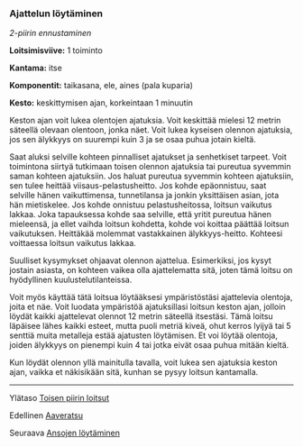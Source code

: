 ### Ajattelun löytäminen

*2-piirin ennustaminen*

**Loitsimisviive:** 1 toiminto

**Kantama:** itse

**Komponentit:** taikasana, ele, aines (pala kuparia)

**Kesto:** keskittymisen ajan, korkeintaan 1 minuutin

Keston ajan voit lukea olentojen ajatuksia. Voit keskittää mielesi 12 metrin säteellä olevaan olentoon, jonka näet. Voit lukea kyseisen olennon ajatuksia, jos sen älykkyys on suurempi kuin 3 ja se osaa puhua jotain kieltä.

Saat aluksi selville kohteen pinnalliset ajatukset ja senhetkiset tarpeet. Voit toimintona siirtyä tutkimaan toisen olennon ajatuksia tai pureutua syvemmin saman kohteen ajatuksiin. Jos haluat pureutua syvemmin kohteen ajatuksiin, sen tulee heittää viisaus-pelastusheitto. Jos kohde epäonnistuu, saat selville hänen vaikuttimensa, tunnetilansa ja jonkin yksittäisen asian, jota hän mietiskelee. Jos kohde onnistuu pelastusheitossa, loitsun vaikutus lakkaa. Joka tapauksessa kohde saa selville, että yritit pureutua hänen mieleensä, ja ellet vaihda loitsun kohdetta, kohde voi koittaa päättää loitsun vaikutuksen. Heittäkää molemmat vastakkainen älykkyys-heitto. Kohteesi voittaessa loitsun vaikutus lakkaa.

Suulliset kysymykset ohjaavat olennon ajattelua. Esimerkiksi, jos kysyt jostain asiasta, on kohteen vaikea olla ajattelematta sitä, joten tämä loitsu on hyödyllinen kuulustelutilanteissa.

Voit myös käyttää tätä loitsua löytääksesi ympäristöstäsi ajattelevia olentoja, joita et näe. Voit luodata ympäristöä ajatuksillasi loitsun keston ajan, jolloin löydät kaikki ajattelevat olennot 12 metrin säteellä itsestäsi. Tämä loitsu läpäisee lähes kaikki esteet, mutta puoli metriä kiveä, ohut kerros lyijyä tai 5 senttiä muita metalleja estää ajatusten löytämisen. Et voi löytää olentoja, joiden älykkyys on pienempi kuin 4 tai jotka eivät osaa puhua mitään kieltä.

Kun löydät olennon yllä mainitulla tavalla, voit lukea sen ajatuksia keston ajan, vaikka et näkisikään sitä, kunhan se pysyy loitsun kantamalla.

----

Ylätaso [Toisen piirin loitsut](2_piirin_loitsut.md)

Edellinen [Aaveratsu](Aaveratsu.md)

Seuraava [Ansojen löytäminen](Ansojen_löytäminen.md)
